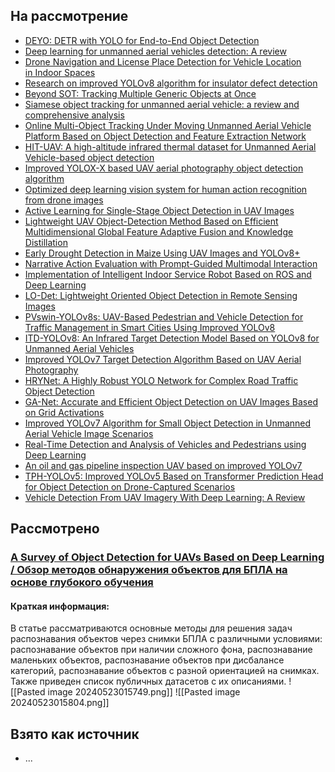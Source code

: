 ## На рассмотрение
* [DEYO: DETR with YOLO for End-to-End Object Detection](https://arxiv.org/abs/2402.16370)
* [Deep learning for unmanned aerial vehicles detection: A review](https://www.sciencedirect.com/science/article/pii/S1574013723000813#sec1)
* [Drone Navigation and License Place Detection for Vehicle Location in Indoor Spaces](https://link.springer.com/chapter/10.1007/978-3-031-49552-6_31)
* [Research on improved YOLOv8 algorithm for insulator defect detection](https://link.springer.com/article/10.1007/s11554-023-01401-9)
* [Beyond SOT: Tracking Multiple Generic Objects at Once](https://research.google/pubs/beyond-sot-tracking-multiple-generic-objects-at-once/)
* [Siamese object tracking for unmanned aerial vehicle: a review and comprehensive analysis](https://link.springer.com/article/10.1007/s10462-023-10558-5)
* [Online Multi-Object Tracking Under Moving Unmanned Aerial Vehicle Platform Based on Object Detection and Feature Extraction Network](https://link.springer.com/article/10.1007/s12204-022-2540-4)
* [HIT-UAV: A high-altitude infrared thermal dataset for Unmanned Aerial Vehicle-based object detection](https://link.springer.com/article/10.1038/s41597-023-02066-6)
* [Improved YOLOX-X based UAV aerial photography object detection algorithm](https://www.sciencedirect.com/science/article/pii/S0262885623000719)
* [Optimized deep learning vision system for human action recognition from drone images](https://link.springer.com/article/10.1007/s11042-023-15930-9)
* [Active Learning for Single-Stage Object Detection in UAV Images](https://openaccess.thecvf.com/content/WACV2024/html/Yamani_Active_Learning_for_Single-Stage_Object_Detection_in_UAV_Images_WACV_2024_paper.html)
* [Lightweight UAV Object-Detection Method Based on Efficient Multidimensional Global Feature Adaptive Fusion and Knowledge Distillation](https://www.mdpi.com/2079-9292/13/8/1558)
* [Early Drought Detection in Maize Using UAV Images and YOLOv8+](https://www.mdpi.com/2504-446X/8/5/170)
* [Narrative Action Evaluation with Prompt-Guided Multimodal Interaction](https://arxiv.org/abs/2404.14471)
* [Implementation of Intelligent Indoor Service Robot Based on ROS and Deep Learning](https://www.mdpi.com/2075-1702/12/4/256)
* [LO-Det: Lightweight Oriented Object Detection in Remote Sensing Images](https://arxiv.org/abs/2209.07709)
* [PVswin-YOLOv8s: UAV-Based Pedestrian and Vehicle Detection for Traffic Management in Smart Cities Using Improved YOLOv8](https://www.mdpi.com/2504-446X/8/3/84)
* [ITD-YOLOv8: An Infrared Target Detection Model Based on YOLOv8 for Unmanned Aerial Vehicles](https://www.mdpi.com/2504-446X/8/4/161)
* [Improved YOLOv7 Target Detection Algorithm Based on UAV Aerial Photography](https://www.mdpi.com/2504-446X/8/3/104)
* [HRYNet: A Highly Robust YOLO Network for Complex Road Traffic Object Detection](https://www.mdpi.com/1424-8220/24/2/642)
* [GA-Net: Accurate and Efficient Object Detection on UAV Images Based on Grid Activations](https://www.mdpi.com/2504-446X/8/3/74)
* [Improved YOLOv7 Algorithm for Small Object Detection in Unmanned Aerial Vehicle Image Scenarios](https://www.mdpi.com/2076-3417/14/4/1664)
* [Real-Time Detection and Analysis of Vehicles and Pedestrians using Deep Learning](https://arxiv.org/pdf/2404.08081)
* [An oil and gas pipeline inspection UAV based on improved YOLOv7](https://journals.sagepub.com/doi/full/10.1177/00202940241230426)
* [TPH-YOLOv5: Improved YOLOv5 Based on Transformer Prediction Head for Object Detection on Drone-Captured Scenarios](https://openaccess.thecvf.com/content/ICCV2021W/VisDrone/html/Zhu_TPH-YOLOv5_Improved_YOLOv5_Based_on_Transformer_Prediction_Head_for_Object_ICCVW_2021_paper.html)
* [Vehicle Detection From UAV Imagery With Deep Learning: A Review](https://ieeexplore.ieee.org/abstract/document/9439930)
## Рассмотрено

### [A Survey of Object Detection for UAVs Based on Deep Learning / Обзор методов обнаружения объектов для БПЛА на основе глубокого обучения](https://www.mdpi.com/2072-4292/16/1/149)
#### Краткая информация:
В статье рассматриваются основные методы для решения задач распознавания объектов через снимки БПЛА с различными условиями: распознавание объектов при наличии сложного фона, распознавание маленьких объектов, распознавание объектов при дисбалансе категорий, распознавание объектов с разной ориентацией на снимках.
Также приведен список публичных датасетов с их описаниями.
![[Pasted image 20240523015749.png]]
![[Pasted image 20240523015804.png]]

## Взято как источник
* ...
